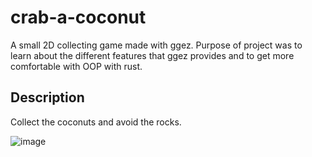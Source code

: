# crab-a-coconut
A small 2D collecting game made with ggez. Purpose of project was to learn about the different features that ggez provides and to get more comfortable with OOP with rust.


## Description
Collect the coconuts and avoid the rocks.

![image](https://user-images.githubusercontent.com/48599206/137645968-5c1013fa-3b9b-4048-be7c-6dd786e52fc1.png)
